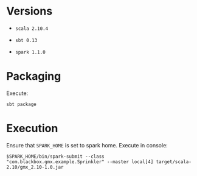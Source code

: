 # Versions

* `scala 2.10.4`

* `sbt 0.13`

* `spark 1.1.0`

# Packaging

Execute:

    sbt package
    
# Execution

Ensure that `SPARK_HOME` is set to spark home. Execute in console:

    $SPARK_HOME/bin/spark-submit --class "com.blackbox.gmx.example.Sprinkler" --master local[4] target/scala-2.10/gmx_2.10-1.0.jar